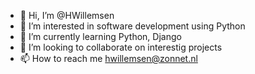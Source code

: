 - 👋 Hi, I’m @HWillemsen
- 👀 I’m interested in software development using Python
- 🌱 I’m currently learning Python, Django
- 💞️ I’m looking to collaborate on interestig projects
- 📫 How to reach me hwillemsen@zonnet.nl

<!---
HWillemsen/HWillemsen is a ✨ special ✨ repository because its `README.md` (this file) appears on your GitHub profile.
You can click the Preview link to take a look at your changes.
--->
